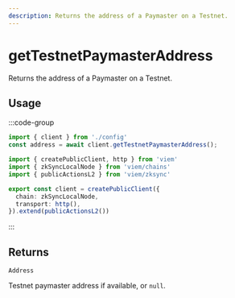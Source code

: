 ```yaml
---
description: Returns the address of a Paymaster on a Testnet.
---
```


# getTestnetPaymasterAddress

Returns the address of a Paymaster on a Testnet.

## Usage

:::code-group

```ts [example.ts]
import { client } from './config'
const address = await client.getTestnetPaymasterAddress();
```

```ts [config.ts]
import { createPublicClient, http } from 'viem'
import { zkSyncLocalNode } from 'viem/chains'
import { publicActionsL2 } from 'viem/zksync'

export const client = createPublicClient({
  chain: zkSyncLocalNode,
  transport: http(),
}).extend(publicActionsL2())
```
:::

## Returns 

`Address`

Testnet paymaster address if available, or `null`.